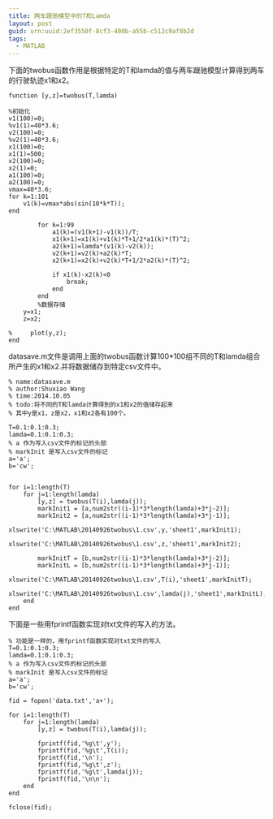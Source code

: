```yaml
---
title: 两车跟驰模型中的T和Lamda
layout: post
guid: urn:uuid:2ef3550f-8cf3-400b-a55b-c512c9af8b2d
tags:
  - MATLAB
---
```


<!--
[![bridge to wonderland]({{ site.baseurl }}/media/files/2014/09/05/bridge-to-wonderland.jpg)](http://500px.com/photo/82158657)

[Lucian](http://lucianmarin.com/ "Lucian")
-->

下面的twobus函数作用是根据特定的T和lamda的值与两车跟驰模型计算得到两车的行驶轨迹x1和x2。

	function [y,z]=twobus(T,lamda)

	%初始化
	v1(100)=0;
	%v1(1)=40*3.6;
	v2(100)=0;
	%v2(1)=40*3.6;
	x1(100)=0;
	x1(1)=500;
	x2(100)=0;
	x2(1)=0;
	a1(100)=0;
	a2(100)=0;
	vmax=40*3.6;
	for k=1:101
		v1(k)=vmax*abs(sin(10*k*T));
	end
	 
	        for k=1:99        
	            a1(k)=(v1(k+1)-v1(k))/T;
	            x1(k+1)=x1(k)+v1(k)*T+1/2*a1(k)*(T)^2;
	            a2(k+1)=lamda*(v1(k)-v2(k));
	            v2(k+1)=v2(k)+a2(k)*T;
	            x2(k+1)=x2(k)+v2(k)*T+1/2*a2(k)*(T)^2;
	            
	            if x1(k)-x2(k)<0
	                break;
	            end
	        end
	        %数据存储
	    y=x1;
	    z=x2;
	    
	%     plot(y,z);
	end

datasave.m文件是调用上面的twobus函数计算100*100组不同的T和lamda组合所产生的x1和x2.并将数据储存到特定csv文件中。

	% name:datasave.m
	% author:Shuxiao Wang
	% time:2014.10.05
	% todo:将不同的T和lamda计算得到的x1和x2的值储存起来
	% 其中y是x1，z是x2，x1和x2各有100个。

	T=0.1:0.1:0.3;
	lamda=0.1:0.1:0.3;
	% a 作为写入csv文件的标记的头部
	% markInit 是写入csv文件的标记
	a='a';
	b='cw';


	for i=1:length(T)
	    for j=1:length(lamda)
	        [y,z] = twobus(T(i),lamda(j));
	        markInit1 = [a,num2str((i-1)*3*length(lamda)+3*j-2)];
	        markInit2 = [a,num2str((i-1)*3*length(lamda)+3*j-1)];
	        xlswrite('C:\MATLAB\20140926twobus\1.csv',y,'sheet1',markInit1);
	        xlswrite('C:\MATLAB\20140926twobus\1.csv',z,'sheet1',markInit2);
	        
	        markInitT = [b,num2str((i-1)*3*length(lamda)+3*j-2)];
	        markInitL = [b,num2str((i-1)*3*length(lamda)+3*j-1)];
	        xlswrite('C:\MATLAB\20140926twobus\1.csv',T(i),'sheet1',markInitT);
	        xlswrite('C:\MATLAB\20140926twobus\1.csv',lamda(j),'sheet1',markInitL);
	    end
	end


下面是一些用fprintf函数实现对txt文件的写入的方法。

	% 功能是一样的，用fprintf函数实现对txt文件的写入
	T=0.1:0.1:0.3;
	lamda=0.1:0.1:0.3;
	% a 作为写入csv文件的标记的头部
	% markInit 是写入csv文件的标记
	a='a';
	b='cw';

	fid = fopen('data.txt','a+');

	for i=1:length(T)
	    for j=1:length(lamda)
	        [y,z] = twobus(T(i),lamda(j));

	        fprintf(fid,'%g\t',y');
	        fprintf(fid,'%g\t',T(i));
	        fprintf(fid,'\n');
	        fprintf(fid,'%g\t',z');
	        fprintf(fid,'%g\t',lamda(j));
	        fprintf(fid,'\n\n');
	    end
	end

	fclose(fid);